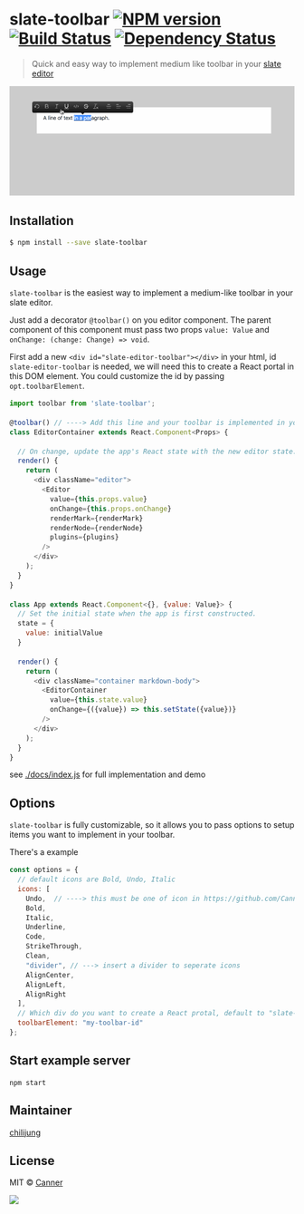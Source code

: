 # slate-toolbar [![NPM version][npm-image]][npm-url] [![Build Status][travis-image]][travis-url] [![Dependency Status][daviddm-image]][daviddm-url]
> Quick and easy way to implement medium like toolbar in your [slate editor](https://docs.slatejs.org)

![demo](./docs/demo.gif)

## Installation

```sh
$ npm install --save slate-toolbar
```

## Usage

`slate-toolbar` is the easiest way to implement a medium-like toolbar in your slate editor.

Just add a decorator `@toolbar()` on you editor component. The parent component of this component must pass two props `value: Value` and `onChange: (change: Change) => void`.

First add a new `<div id="slate-editor-toolbar"></div>` in your html, id `slate-editor-toolbar` is needed, we will need this to create a React portal in this DOM element. You could customize the id by passing `opt.toolbarElement`. 

```js
import toolbar from 'slate-toolbar';

@toolbar() // ----> Add this line and your toolbar is implemented in your editor
class EditorContainer extends React.Component<Props> {

  // On change, update the app's React state with the new editor state.
  render() {
    return (
      <div className="editor">
        <Editor
          value={this.props.value}
          onChange={this.props.onChange}
          renderMark={renderMark}
          renderNode={renderNode}
          plugins={plugins}
        />
      </div>
    );
  }
}

class App extends React.Component<{}, {value: Value}> {
  // Set the initial state when the app is first constructed.
  state = {
    value: initialValue
  }

  render() {
    return (
      <div className="container markdown-body">
        <EditorContainer
          value={this.state.value}
          onChange={({value}) => this.setState({value})}
        />
      </div>
    );
  }
}
```

see [./docs/index.js](./docs/index.js) for full implementation and demo

## Options

`slate-toolbar` is fully customizable, so it allows you to pass options to setup items you want to implement in your toolbar.

There's a example

```js
const options = {
  // default icons are Bold, Undo, Italic
  icons: [
    Undo,  // ----> this must be one of icon in https://github.com/Canner/slate-editor-icons#icon-packages
    Bold,
    Italic,
    Underline,
    Code,
    StrikeThrough,
    Clean,
    "divider", // ---> insert a divider to seperate icons
    AlignCenter,
    AlignLeft,
    AlignRight
  ],
  // Which div do you want to create a React protal, default to "slate-editor-toolbar"
  toolbarElement: "my-toolbar-id"
};
```

## Start example server

```
npm start
```

## Maintainer

[chilijung](https://github.com/chilijung)

## License

MIT © [Canner](https://github.com/Canner)

<a href="https://canner.io">
  <img src="https://user-images.githubusercontent.com/26116324/37811196-a437d930-2e93-11e8-97d8-0653ace2a46d.png"/>
</a>

[npm-image]: https://badge.fury.io/js/slate-toolbar.svg
[npm-url]: https://npmjs.org/package/slate-toolbar
[travis-image]: https://travis-ci.org/Canner/slate-toolbar.svg?branch=master
[travis-url]: https://travis-ci.org/Canner/slate-toolbar
[daviddm-image]: https://david-dm.org/Canner/slate-toolbar.svg?theme=shields.io
[daviddm-url]: https://david-dm.org/Canner/slate-toolbar

